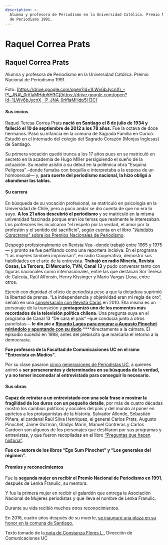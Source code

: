 ```yaml
---
description: >-
  Alumna y profesora de Periodismo en la Universidad Católica. Premio Nacional
  de Periodismo 1991.
---
```


# Raquel Correa Prats

## Raquel Correa Prats

Alumna y profesora de Periodismo en la Universidad Católica. Premio Nacional de Periodismo 1991.

Foto: [https://drive.google.com/open?id=1LWv6bJycnX\_-P\_JNA\_0rifIaMHdp5H3C](https://drive.google.com/open?id=1LWv6bJycnX_-P_JNA_0rifIaMHdp5H3C)

#### Sus inicios

Raquel Teresa Correa Prats **nació en Santiago el 8 de julio de 1934 y falleció el 10 de septiembre de 2012 a los 78 años.** Fue la octava de doce hermanos. Pasó su infancia en la comuna de Sagrada Familia en Curicó. Estudió en el internado del colegio del Sagrado Corazón \(Monjas Inglesas\) de Santiago.

Su primera vocación quedó trunca a los 17 años pues en se matriculó en secreto en la academia de Hugo Miller persiguiendo el sueño de la actuación. Su madre asistió a su debut en la polémica obra “Esquina Peligrosa” –donde fumaba con boquilla e interpretaba a la esposa de un homosexual— y, **para suerte del periodismo nacional, la hizo obligó a abandonar las tablas.**

#### Su carrera 

En búsqueda de su vocación profesional, se matriculó en psicología en la Universidad de Chile, pero a poco andar se dio cuenta de que no era lo suyo. **A los 21 años descubrió el periodismo** y se matriculó en la misma universidad fascinada porque eran los temas que realmente le interesaban. Los profesores les inculcaron "el respeto por la verdad, el amor por la profesión y el sentido del sacrificio", según cuenta en el libro _"_[_Veintidós Caracteres"_ sobre los Premios Nacionales de Periodismo](http://www.memoriachilena.gob.cl/602/w3-article-79282.html). 

Despegó profesionalmente en Revista Vea –donde trabajó entre 1965 y 1975—  y pronto se fue perfilando como una reportera incisiva. En el programa "Las mujeres también improvisan", en radio Cooperativa, demostró sus habilidades en el arte de la entrevista. **Trabajó en radio Minería, Revista Cosas, La Tercera, El Mercurio, TVN, Canal 13** y pudo conversar tanto con figuras nacionales como internacionales, entre las que destacan Sor Teresa de Calcuta, Raúl Alfonsín, Henry Kissinger y Mario Vargas Llosa, entre otros.

Ejerció con dignidad el oficio de periodista pese a que la dictadura suprimió la libertad de prensa. “La independencia y objetividad eran mi regla de oro”, señaló en una [conversación con Revista Caras](http://www.caras.cl/politica/raquel-correa-y-sus-40-anos-de-entrevistas-saludar-de-beso-al-mamo-contreras-perturbaba/) en 2010. Ella misma es un personaje de la transición y **protagonizó uno de los momentos más recordados de la televisión política chilena**.  Una pregunta suya en el programa de Canal 13 “De cara el país” –que conducía junto a otros panelistas— **le dio pie a** [**Ricardo Lagos para encarar a Augusto Pinochet mirándolo y apuntando con su dedo**](https://www.youtube.com/watch?v=tvFqmjcj3ZQ) ****directamente a la cámara. El episodio sucedió en 1988, antes del plebiscito que marcaría el retorno a la democracia.

**Fue profesora de la Facultad de Comunicaciones UC en el ramo "Entrevista en Medios".**

Por su clase pasaron [cinco generaciones de Periodistas UC](http://comunicaciones.uc.cl/las-lecciones-de-raquel-correa-en-la-uc/), a quienes animó a **ser perseverantes y determinados en su búsqueda de la verdad, y a no temer incomodar al entrevistado para conseguir lo necesario.** 

#### Sus obras

**Capaz de retratar a un entrevistado con una sola frase o mostrar la fragilidad de los duros con un pequeño detalle**, por más de cuatro décadas mostró los cambios políticos y sociales del país y del mundo al poner en aprietos a los protagonistas de la historia.  Salvador Allende, Sebastián Piñera, el cardenal Raúl Silva Henríquez, el general Carlos Prats, Augusto Pinochet, Jaime Guzmán, Gladys Marín, Manuel Contreras y Carlos Cardoen son algunos de los personajes que desfilaron por sus programas y entrevistas, y que fueron recopiladas en el libro [“Preguntas que hacen historia”](http://www.catalonia.cl/preguntas-que-hacen-historia-40-anos-entrevistando-19702010-p-2553.html).

**Fue co-autora de los libros “Ego Sum Pinochet” y “Los generales del régimen”**.

#### Premios y reconocimientos

Fue la **segunda mujer en recibir el Premio Nacional de Periodismo en 1991**, después de Lenka Franulic, su mentora.  

Y fue la primera mujer en recibir el galardón que entrega la Asociación Nacional de Mujeres periodistas y que lleva el nombre de Lenka Franulic.

Durante su vida recibió muchos otros reconocimientos. 

En 2016, cuatro años después de su muerte, [se inauguró una plaza en su honor en la comuna de Santiago. ](https://www.emol.com/noticias/Nacional/2016/06/08/806752/Inauguran-plaza-que-homenajea-a-Raquel-Correa-en-la-comuna-de-Santiago.html)

Texto tomado de la[ nota de Constanza Flores L.](https://www.uc.cl/en/la-universidad/noticias/30600-raquel-correa-periodista-independiente-y-aguda-entrevistadora), Dirección de Comunicaciones UC



